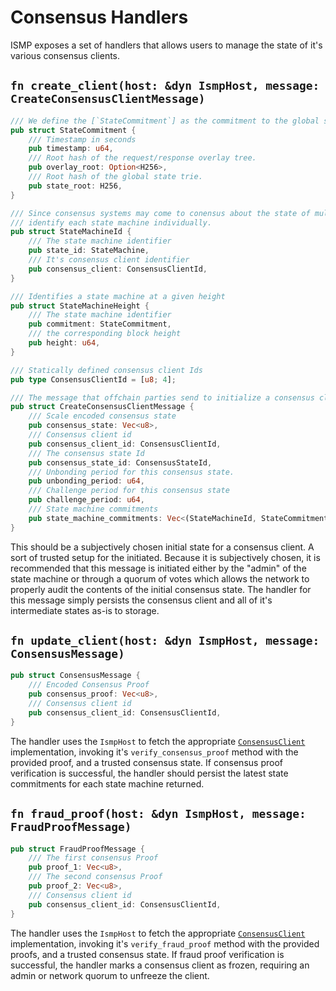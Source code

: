 # Consensus Handlers

ISMP exposes a set of handlers that allows users to manage the state of it's various consensus clients.

## `fn create_client(host: &dyn IsmpHost, message: CreateConsensusClientMessage)`

```rust
/// We define the [`StateCommitment`] as the commitment to the global state trie at a given height.
pub struct StateCommitment {
    /// Timestamp in seconds
    pub timestamp: u64,
    /// Root hash of the request/response overlay tree.
    pub overlay_root: Option<H256>,
    /// Root hash of the global state trie.
    pub state_root: H256,
}

/// Since consensus systems may come to conensus about the state of multiple state machines, we
/// identify each state machine individually.
pub struct StateMachineId {
    /// The state machine identifier
    pub state_id: StateMachine,
    /// It's consensus client identifier
    pub consensus_client: ConsensusClientId,
}

/// Identifies a state machine at a given height
pub struct StateMachineHeight {
    /// The state machine identifier
    pub commitment: StateCommitment,
    /// the corresponding block height
    pub height: u64,
}

/// Statically defined consensus client Ids
pub type ConsensusClientId = [u8; 4];

/// The message that offchain parties send to initialize a consensus client.
pub struct CreateConsensusClientMessage {
    /// Scale encoded consensus state
    pub consensus_state: Vec<u8>,
    /// Consensus client id
    pub consensus_client_id: ConsensusClientId,
    /// The consensus state Id
    pub consensus_state_id: ConsensusStateId,
    /// Unbonding period for this consensus state.
    pub unbonding_period: u64,
    /// Challenge period for this consensus state
    pub challenge_period: u64,
    /// State machine commitments
    pub state_machine_commitments: Vec<(StateMachineId, StateCommitmentHeight)>,
}

```

This should be a subjectively chosen initial state for a consensus client. A sort of trusted setup for the initiated. Because it is subjectively chosen, it is recommended that this message is initiated either by the "admin" of the state machine or through a quorum of votes which allows the network to properly audit the contents of the initial consensus state. The handler for this message simply persists the consensus client and all of it's intermediate states as-is to storage. 


## `fn update_client(host: &dyn IsmpHost, message: ConsensusMessage)`

```rust
pub struct ConsensusMessage {
    /// Encoded Consensus Proof
    pub consensus_proof: Vec<u8>,
    /// Consensus client id
    pub consensus_client_id: ConsensusClientId,
}
```

The handler uses the `IsmpHost` to fetch the appropriate [`ConsensusClient`](../consensus-client.md) implementation, invoking it's `verify_consensus_proof` method with the provided proof, and a trusted consensus state. If consensus proof verification is successful, the handler should persist the latest state commitments for each state machine returned.


## `fn fraud_proof(host: &dyn IsmpHost, message: FraudProofMessage)`

```rust
pub struct FraudProofMessage {
    /// The first consensus Proof
    pub proof_1: Vec<u8>,
    /// The second consensus Proof
    pub proof_2: Vec<u8>,
    /// Consensus client id
    pub consensus_client_id: ConsensusClientId,
}
```

The handler uses the `IsmpHost` to fetch the appropriate [`ConsensusClient`](../consensus-client.md) implementation, invoking it's `verify_fraud_proof` method with the provided proofs, and a trusted consensus state. If fraud proof verification is successful, the handler marks a consensus client as frozen, requiring an admin or network quorum to unfreeze the client.
 
